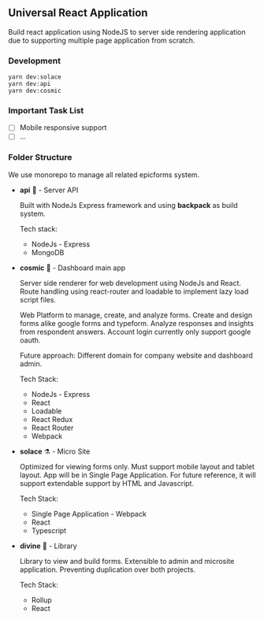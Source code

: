 ## Universal React Application

Build react application using NodeJS to server side rendering application due to supporting multiple page application from scratch.

### Development

```
yarn dev:solace
yarn dev:api
yarn dev:cosmic
```

### Important Task List

- [ ] Mobile responsive support
- [ ] ...

### Folder Structure

We use monorepo to manage all related epicforms system.

- **api** :rocket: - Server API

  Built with NodeJs Express framework and using **backpack** as build system.

  Tech stack:

  - NodeJs - Express
  - MongoDB

- **cosmic** :dna: - Dashboard main app

  Server side renderer for web development using NodeJs and React. Route handling using react-router and loadable to implement lazy load script files.

  Web Platform to manage, create, and analyze forms. Create and design forms alike google forms and typeform. Analyze responses and insights from respondent answers. Account login currently only support google oauth.

  Future approach: Different domain for company website and dashboard admin.

  Tech Stack:

  - NodeJs - Express
  - React
  - Loadable
  - React Redux
  - React Router
  - Webpack

- **solace** :alembic: - Micro Site

  Optimized for viewing forms only. Must support mobile layout and tablet layout. App will be in Single Page Application. For future reference, it will support extendable support by HTML and Javascript.

  Tech Stack:

  - Single Page Application - Webpack
  - React
  - Typescript

- **divine** :moyai: - Library

  Library to view and build forms. Extensible to admin and microsite application. Preventing duplication over both projects.

  Tech Stack:

  - Rollup
  - React
